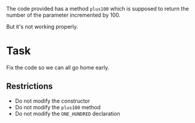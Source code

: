 The code provided has a method `plus100` which is supposed to return the number of the parameter incremented by 100.

But it's not working properly.

# Task
Fix the code so we can all go home early.

## Restrictions

* Do not modify the constructor
* Do not modify the `plus100` method
* Do not modify the `ONE_HUNDRED` declaration
